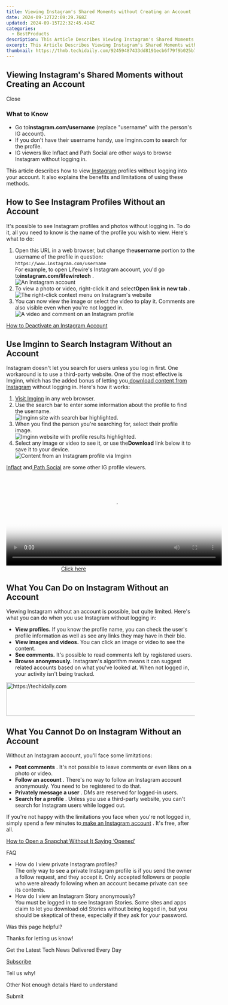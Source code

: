 ```yaml
---
title: Viewing Instagram's Shared Moments without Creating an Account
date: 2024-09-12T22:09:29.768Z
updated: 2024-09-15T22:32:45.414Z
categories:
  - BestProducts
description: This Article Describes Viewing Instagram's Shared Moments without Creating an Account
excerpt: This Article Describes Viewing Instagram's Shared Moments without Creating an Account
thumbnail: https://thmb.techidaily.com/92459487433dd8191ecb6f79f9b025b7d93038fc1418a5a54e50bbd98af412de.jpg
---
```


## Viewing Instagram's Shared Moments without Creating an Account

Close 

###  What to Know

* Go to**instagram.com/username** (replace "username" with the person's IG account).
* If you don't have their username handy, use Imginn.com to search for the profile.
* IG viewers like Inflact and Path Social are other ways to browse Instagram without logging in.

 This article describes how to view[ Instagram](https://www.lifewire.com/what-is-instagram-3486316) profiles without logging into your account. It also explains the benefits and limitations of using these methods.  

##  How to See Instagram Profiles Without an Account 

 It's possible to see Instagram profiles and photos without logging in. To do it, all you need to know is the name of the profile you wish to view. Here's what to do:  

1. Open this URL in a web browser, but change the**username** portion to the username of the profile in question:  
 `https://www.instagram.com/username`  
 For example, to open Lifewire's Instagram account, you'd go to**instagram.com/lifewiretech** .  
![An Instagram account](https://www.lifewire.com/thmb/yVzinuQl415gQHjjHEefLwL-S9E=/1500x0/filters:no_upscale():max_bytes(150000):strip_icc():format(webp)/instagram-lifewiretech-4a2544ede7964e90b177e17f3f516ba5.png)
2. To view a photo or video, right-click it and select**Open link in new tab** .  
![The right-click context menu on Instagram's website](https://www.lifewire.com/thmb/sBQqrpUjPbkRGvIUvaQ6hZuntZQ=/1500x0/filters:no_upscale():max_bytes(150000):strip_icc():format(webp)/open-link-new-tab-instagram-5807b0a4e301416faade33130d1990ec.png)
3. You can now view the image or select the video to play it. Comments are also visible even when you're not logged in.  
![A video and comment on an Instagram profile](https://www.lifewire.com/thmb/zNeoRoYbhj8f1s9XAm0Q5TqGd3M=/1500x0/filters:no_upscale():max_bytes(150000):strip_icc():format(webp)/instagram-video-431e20f21eef4f349e7d5d9acda24135.png)

[  How to Deactivate an Instagram Account ](https://www.lifewire.com/deactivate-instagram-account-8572140) 

##  Use Imginn to Search Instagram Without an Account 

 Instagram doesn't let you search for users unless you log in first. One workaround is to use a third-party website. One of the most effective is Imginn, which has the added bonus of letting you[ download content from Instagram](https://www.lifewire.com/save-instagram-photos-4125398) without logging in. Here's how it works:  

1. [ Visit Imginn](https://imginn.com/) in any web browser.
2. Use the search bar to enter some information about the profile to find the username.  
![Imginn site with search bar highlighted.](https://www.lifewire.com/thmb/enadDuUQsnb74ccTvzAahBQmdAQ=/1500x0/filters:no_upscale():max_bytes(150000):strip_icc():format(webp)/how-to-view-instagram-without-an-account-52714165-2235f8321fd74dc8b1e449cf2c31d1dc.jpg)
3. When you find the person you're searching for, select their profile image.  
![Imginn website with profile results highlighted.](https://www.lifewire.com/thmb/4DxEUkB8O_UpQb-7V5RxkgrQufM=/1500x0/filters:no_upscale():max_bytes(150000):strip_icc():format(webp)/how-to-view-instagram-without-an-account-52714166-a55476e659f04f4b92a095740a593e3a.jpg)
4. Select any image or video to see it, or use the**Download** link below it to save it to your device.  
![Content from an Instagram profile via Imginn](https://www.lifewire.com/thmb/dd9FRydAD4vDUJnTYVtOCkzqjxE=/1500x0/filters:no_upscale():max_bytes(150000):strip_icc():format(webp)/imginn-instagram-account-d6609954e76b4c809f313dca4290a2f6.png)

[ Inflact](https://inflact.com/profiles/instagram-viewer/) and[ Path Social](https://www.pathsocial.com/free-instagram-tools/web-viewer-for-instagram/) are some other IG profile viewers.

<!-- affiliate ads begin -->
<span id="1983473">
					<video width="576" height="240" style="cursor:pointer"
           poster="//a.impactradius-go.com/display-clicktoplayimage/1983473.png"
           onclick="if(!this.playClicked){this.play();this.setAttribute('controls',true);this.playClicked=true;}">
	   <source src="//a.impactradius-go.com/display-ad/22993-1983473">
	   <img src="//a.impactradius-go.com/display-clicktoplayimage/1983473.png" style="border: none; height: 100%; width: 100%; object-fit: contain">
	</video>
	<div style="width:360px;text-align:center"><a href="javascript:window.open(decodeURIComponent('https%3A%2F%2Fhomestyler.sjv.io%2Fc%2F5597632%2F1983473%2F22993'), '_blank');void(0);">Click here</a></div>
</span>
<img height="0" width="0" src="https://imp.pxf.io/i/5597632/1983473/22993" style="position:absolute;visibility:hidden;" border="0" />
<!-- affiliate ads end -->

##  What You Can Do on Instagram Without an Account 

 Viewing Instagram without an account is possible, but quite limited. Here's what you can do when you use Instagram without logging in:  

* **View profiles.** If you know the profile name, you can check the user's profile information as well as see any links they may have in their bio.
* **View images and videos.** You can click an image or video to see the content.
* **See comments.** It's possible to read comments left by registered users.
* **Browse anonymously.** Instagram's algorithm means it can suggest related accounts based on what you've looked at. When not logged in, your activity isn't being tracked.

<!-- affiliate ads begin -->
<a href="https://ephamedtechinc.pxf.io/c/5597632/2120863/26400?prodsku=Mercury" target="_top" id="2120863">
  <img src="//a.impactradius-go.com/display-ad/26400-2120863" border="0" alt="https://techidaily.com" width="728" height="90"/>
</a>
<img height="0" width="0" src="https://ephamedtechinc.pxf.io/i/5597632/2120863/26400?prodsku=Mercury" style="position:absolute;visibility:hidden;" border="0" />
<!-- affiliate ads end -->

##  What You Cannot Do on Instagram Without an Account 

 Without an Instagram account, you'll face some limitations:  

* **Post comments** . It's not possible to leave comments or even likes on a photo or video.
* **Follow an account** . There's no way to follow an Instagram account anonymously. You need to be registered to do that.
* **Privately message a user** . DMs are reserved for logged-in users.
* **Search for a profile** . Unless you use a third-party website, you can't search for Instagram users while logged out.

 If you're not happy with the limitations you face when you're not logged in, simply spend a few minutes to[ make an Instagram account](https://www.lifewire.com/how-to-use-instagram-3485864) . It's free, after all.

[  How to Open a Snapchat Without It Saying ‘Opened’ ](https://www.lifewire.com/how-to-open-a-snapchat-without-it-saying-opened-4693075) 

 FAQ

* How do I view private Instagram profiles?  
 The only way to see a private Instagram profile is if you send the owner a follow request, and they accept it. Only accepted followers or people who were already following when an account became private can see its contents.
* How do I view an Instagram Story anonymously?  
 You must be logged in to see Instagram Stories. Some sites and apps claim to let you download old Stories without being logged in, but you should be skeptical of these, especially if they ask for your password.

Was this page helpful?

Thanks for letting us know!

 Get the Latest Tech News Delivered Every Day

[ Subscribe ](https://www.lifewire.com/#) 

Tell us why!

 Other  Not enough details  Hard to understand 

 Submit 

<ins class="adsbygoogle"
     style="display:block"
     data-ad-format="autorelaxed"
     data-ad-client="ca-pub-7571918770474297"
     data-ad-slot="1223367746"></ins>

<ins class="adsbygoogle"
     style="display:block"
     data-ad-client="ca-pub-7571918770474297"
     data-ad-slot="8358498916"
     data-ad-format="auto"
     data-full-width-responsive="true"></ins>




